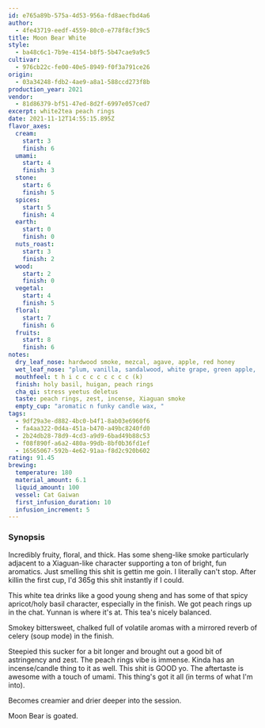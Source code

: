 ```yaml
---
id: e765a89b-575a-4d53-956a-fd8aecfbd4a6
author:
  - 4fe43719-eedf-4559-80c0-e778f8cf39c5
title: Moon Bear White
style:
  - ba48c6c1-7b9e-4154-b8f5-5b47cae9a9c5
cultivar:
  - 976cb22c-fe00-40e5-8949-f0f3a791ce26
origin:
  - 03a34248-fdb2-4ae9-a8a1-588ccd273f8b
production_year: 2021
vendor:
  - 81d86379-bf51-47ed-8d2f-6997e057ced7
excerpt: white2tea peach rings
date: 2021-11-12T14:55:15.895Z
flavor_axes:
  cream:
    start: 3
    finish: 6
  umami:
    start: 4
    finish: 3
  stone:
    start: 6
    finish: 5
  spices:
    start: 5
    finish: 4
  earth:
    start: 0
    finish: 0
  nuts_roast:
    start: 3
    finish: 2
  wood:
    start: 2
    finish: 0
  vegetal:
    start: 4
    finish: 5
  floral:
    start: 7
    finish: 6
  fruits:
    start: 8
    finish: 6
notes:
  dry_leaf_nose: hardwood smoke, mezcal, agave, apple, red honey
  wet_leaf_nose: "plum, vanilla, sandalwood, white grape, green apple, "
  mouthfeel: t h i c c c c c c c c (k)
  finish: holy basil, huigan, peach rings
  cha_qi: stress yeetus deletus
  taste: peach rings, zest, incense, Xiaguan smoke
  empty_cup: "aromatic n funky candle wax, "
tags:
  - 9df29a3e-d882-4bc0-b4f1-8ab03e6960f6
  - fa4aa322-0d4a-451a-b470-a49bc8240fd0
  - 2b24db28-78d9-4cd3-a9d9-6bad49b88c53
  - f08f890f-a6a2-480a-99db-8bf0b36fd1ef
  - 16565067-592b-4e62-91aa-f8d2c920b602
rating: 91.45
brewing:
  temperature: 180
  material_amount: 6.1
  liquid_amount: 100
  vessel: Cat Gaiwan
  first_infusion_duration: 10
  infusion_increment: 5
---
```

### Synopsis

Incredibly fruity, floral, and thick. Has some sheng-like smoke particularly adjacent to a Xiaguan-like character supporting a ton of bright, fun aromatics. Just smelling this shit is gettin me goin. I literally can't stop. After killin the first cup, I'd 365g this shit instantly if I could.

This white tea drinks like a good young sheng and has some of that spicy apricot/holy basil character, especially in the finish. We got peach rings up in the chat. Yunnan is where it's at. This tea's nicely balanced.  

Smokey bittersweet, chalked full of volatile aromas with a mirrored reverb of celery (soup mode) in the finish. 

Steepied this sucker for a bit longer and brought out a good bit of astringency and zest. The peach rings vibe is immense. Kinda has an incense/candle thing to it as well. This shit is GOOD yo. The aftertaste is awesome with a touch of umami. This thing's got it all (in terms of what I'm into).

Becomes creamier and drier deeper into the session.

Moon Bear is goated.